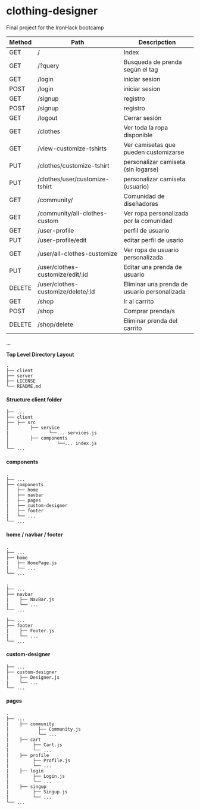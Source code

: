 # clothing-designer
Final project for the IronHack bootcamp

Method |Path | Descripction 
--- | --- | ---
GET| / | Index
GET| /?query |  Busqueda de prenda según el tag
GET| /login | iniciar sesion 
POST| /login | iniciar sesion
GET | /signup | registro
POST| /signup | registro
GET | /logout | Cerrar sesión
GET | /clothes | Ver toda la ropa disponible
GET | /view-customize-tshirts | Ver camisetas que pueden customizarse
PUT | /clothes/customize-tshirt | personalizar camiseta (sin logarse)
PUT | /clothes/user/customize-tshirt | personalizar camiseta (usuario)
GET | /community/ | Comunidad de diseñadores
GET | /community/all-clothes-custom | Ver ropa personalizada por la comunidad
GET | /user-profile | perfil de usuario
PUT | /user-profile/edit | editar perfil de usario
GET | /user/all-clothes-customize | Ver ropa de usuario personalizada
PUT | /user/clothes-customize/edit/:id | Editar una prenda de usuario 
DELETE | /user/clothes-customize/delete/:id | Eliminar una prenda de usuario personalizada
GET | /shop | Ir al carrito 
POST | /shop | Comprar prenda/s
DELETE | /shop/delete | Eliminar prenda del carrito
...

**Top Level Directory Layout**
```
.
├── client
├── server                   
├── LICENSE
└── README.md
```
#### Structure client folder
````
├── ...                  	
├── client                 	
├── ├── src
│		 ├── service
|				└──... services.js
│        ├── components
│				   └──... index.js
└── ...
````
				   

#### components
 ```
.
├── ...
├── components              
│   ├── home           
│   ├── navbar              
│   ├── pages
|	├── custom-designer                 
│   ├── footer
|   └── ...               
└── ...
 ```
 #### home / navbar / footer
```
.
├── ...
├── home
|	├── HomePage.js
|	└── ...
└── ...

.
├── ...
├── navbar
|	 ├── NavBar.js
|	 └── ...
└── ...

├── ...
├── footer
|	 ├── Footer.js
|	 └── ...
└── ...
 ```

#### custom-designer
```
├── ...
├── custom-designer
|	 ├── Designer.js
|	 └── ...
└── ...
 ```

#### pages
```
.
├── ...
|	 ├── community
|	 		├── Community.js
|			└── ...	
|	 ├── cart
|		  ├── Cart.js
|	 	  └── ...
|	 ├── profile
|	  	  ├── Profile.js 
|	 	  └── ...
|	 ├── login
|	  	  ├── Login.js 
|	 	  └── ...
|	 ├── singup
|	  	  ├── Singup.js 
|	 	  └── ...
└── ...
 ```


